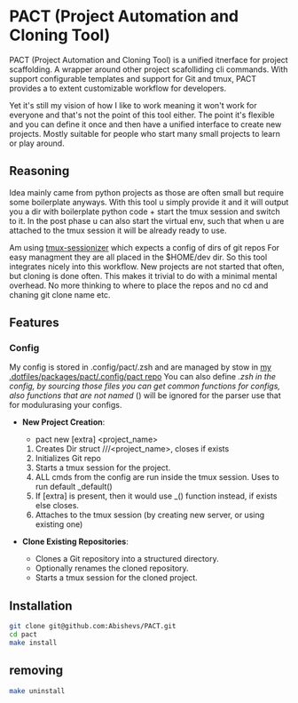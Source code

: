 # PACT (Project Automation and Cloning Tool)

PACT (Project Automation and Cloning Tool) is a unified itnerface for
project scaffolding. A wrapper around other project scafolliding cli commands.
With support configurable templates and support for Git and tmux,
PACT provides a to extent customizable workflow for developers.

Yet it's still my vision of how I like to work meaning it won't work for
everyone and that's not the point of this tool either. The point it's flexible 
and you can define it once and then have a unified interface to create new
projects. Mostly suitable for people who start many small projects to learn or
play around.

## Reasoning
Idea mainly came from python projects as those are often small but require some
boilerplate anyways. With this tool u simply provide it and it will output you
a dir with boilerplate python code + start the tmux session and switch to it.
In the post phase u can also start the virtual env, such that when u are
attached to the tmux session it will be already ready to use.

Am using [tmux-sessionizer](https://crates.io/crates/tmux-sessionizer) which expects a config of dirs of git repos
For easy managment they are all placed in the $HOME/dev dir. So this tool
integrates nicely into this workflow. New projects are not started that often,
but cloning is done often. This makes it trivial to do with a minimal mental
overhead. No more thinking to where to place the repos and no cd and chaning
git clone name etc.

## Features
### Config
My config is stored in .config/pact/<langs>.zsh
and are managed by stow in [my .dotfiles/packages/pact/.config/pact
repo](https://github.com/Abishevs/.dotfiles)
You can also define _<helpers>.zsh in the config, by sourcing those files you
can get common functions for configs, also functions that are not named
<lang>_<foo>() will be ignored for the parser use that for modulurasing your
configs.

- **New Project Creation**:
  - pact new <type> <lang> [extra] <project_name>
  1. Creates Dir struct <base>/<type>/<lang>/<project_name>, closes if exists
  2. Initializes Git repo
  3. Starts a tmux session for the project.
  4. ALL cmds from the config are run inside the tmux session. Uses <lang> to run default <lang>_default() 
  5. If [extra] is present, then it would use <lang>_<extra>() function
     instead, if exists else closes.
  6. Attaches to the tmux session (by creating new server, or using existing
     one)

- **Clone Existing Repositories**:
  - Clones a Git repository into a structured directory.
  - Optionally renames the cloned repository.
  - Starts a tmux session for the cloned project.


## Installation

```bash
git clone git@github.com:Abishevs/PACT.git
cd pact
make install
```

## removing
```bash
make uninstall
```

